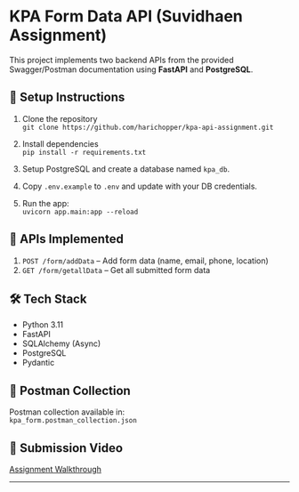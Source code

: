 # KPA Form Data API (Suvidhaen Assignment)

This project implements two backend APIs from the provided Swagger/Postman documentation using **FastAPI** and **PostgreSQL**.

## 🚀 Setup Instructions

1. Clone the repository  
   `git clone https://github.com/harichopper/kpa-api-assignment.git`

2. Install dependencies  
   `pip install -r requirements.txt`

3. Setup PostgreSQL and create a database named `kpa_db`.

4. Copy `.env.example` to `.env` and update with your DB credentials.

5. Run the app:  
   `uvicorn app.main:app --reload`

## 🧪 APIs Implemented

1. `POST /form/addData` – Add form data (name, email, phone, location)
2. `GET /form/getallData` – Get all submitted form data

## 🛠️ Tech Stack
- Python 3.11
- FastAPI
- SQLAlchemy (Async)
- PostgreSQL
- Pydantic

## 📂 Postman Collection
Postman collection available in:  
`kpa_form.postman_collection.json`

## 🎥 Submission Video
[Assignment Walkthrough](https://drive.google.com/your-video-link)

---

